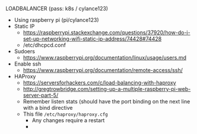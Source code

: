 
LOADBALANCER (pass: k8s / cylance123)
- Using raspberry pi (pi/cylance123)
- Static IP
    - https://raspberrypi.stackexchange.com/questions/37920/how-do-i-set-up-networking-wifi-static-ip-address/74428#74428
    - /etc/dhcpcd.conf
- Sudoers
    - https://www.raspberrypi.org/documentation/linux/usage/users.md
- Enable ssh
    - https://www.raspberrypi.org/documentation/remote-access/ssh/
- HAProxy
    - https://serversforhackers.com/c/load-balancing-with-haproxy
    - http://gregtrowbridge.com/setting-up-a-multiple-raspberry-pi-web-server-part-5/
    - Remember listen stats (should have the port binding on the next line with a bind directive
    - This file `/etc/haproxy/haproxy.cfg`
        - Any changes require a restart
        - 
